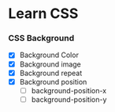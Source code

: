 # Learn CSS

### CSS Background 
- [x] Background Color
- [x] Background image
- [x] Background repeat
- [x] Background position
  - [ ] background-position-x
  - [ ] background-position-y